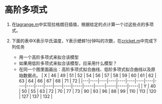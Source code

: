 # 高阶多项式

1. 在[lagrange.m](./lagrange.m)中实现拉格朗日插值，根据给定的点计算一个过这些点的多项式。

2. 下面的表中X表示华氏温度，Y表示蟋蟀1分钟叫的次数，在[cricket.m](./cricket.m)中完成下列任务
    - 用一个高阶多项式来拟合该模型
    - 如果用低阶多项式来拟合该模型，应采用什么模型？
    - 在同一个图里面画出：高阶多项式拟合曲线、低阶多项式拟合曲线以及原始数据点。
| X | 46 | 49 | 51 | 52 | 54 | 56 | 57 | 58 | 59 | 60 | 61 | 62 | 63 |  64 |  66 |  67 |  68 |  71 |  72 |
|---|----|----|----|----|----|----|----|----|----|----|----|----|----|-----|-----|-----|-----|-----|-----|
| Y | 40 | 50 | 55 | 63 | 72 | 70 | 77 | 73 | 90 | 93 | 96 | 88 | 99 | 110 | 113 | 120 | 127 | 137 | 132 |
